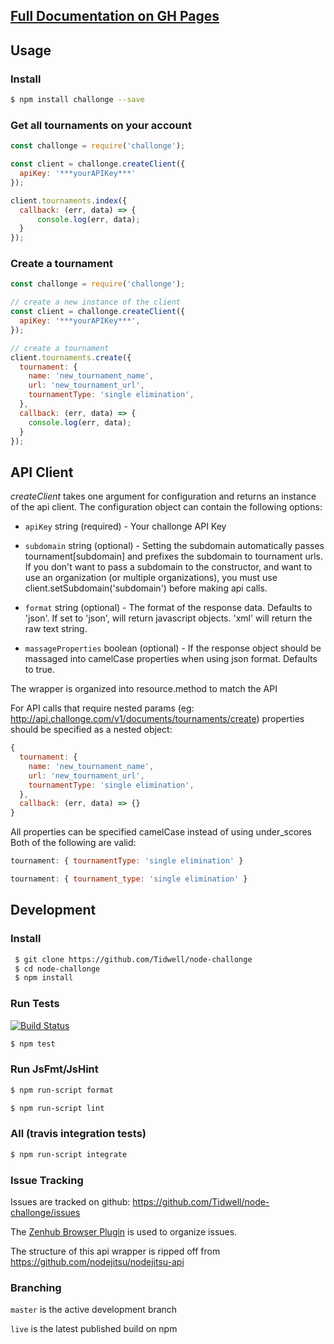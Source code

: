## [Full Documentation on GH Pages](http://tidwell.github.io/node-challonge/)

## Usage

### Install

```bash
$ npm install challonge --save
```

### Get all tournaments on your account

```js
const challonge = require('challonge');

const client = challonge.createClient({
  apiKey: '***yourAPIKey***'
});

client.tournaments.index({
  callback: (err, data) => {
	  console.log(err, data);
  }
});

```

### Create a tournament
```js
const challonge = require('challonge');

// create a new instance of the client
const client = challonge.createClient({
  apiKey: '***yourAPIKey***',
});

// create a tournament
client.tournaments.create({
  tournament: {
    name: 'new_tournament_name',
    url: 'new_tournament_url',
    tournamentType: 'single elimination',
  },
  callback: (err, data) => {
    console.log(err, data);
  }
});
```

## API Client

_createClient_ takes one argument for configuration and returns an instance of the api client. The configuration object can contain the following options:

 * `apiKey` string (required) - Your challonge API Key

 * `subdomain` string (optional) - Setting the subdomain automatically passes tournament[subdomain] and prefixes the subdomain to tournament urls.  If you don't want to pass a subdomain to the constructor, and want to use an organization (or multiple organizations), you must use client.setSubdomain('subdomain') before making api calls.

 * `format` string (optional) - The format of the response data. Defaults to 'json'.  If set to 'json', will return javascript objects.  'xml' will return the raw text string.

 * `massageProperties` boolean (optional) - If the response object should be massaged into camelCase properties when using json format.  Defaults to true.

The wrapper is organized into resource.method to match the API

For API calls that require nested params (eg: http://api.challonge.com/v1/documents/tournaments/create) properties should be specified as a nested object:

```js
{
  tournament: {
    name: 'new_tournament_name',
    url: 'new_tournament_url',
    tournamentType: 'single elimination',
  },
  callback: (err, data) => {}
}
```

All properties can be specified camelCase instead of using under_scores Both of the following are valid:

```js
tournament: { tournamentType: 'single elimination' }
```
```js
tournament: { tournament_type: 'single elimination' }
```

## Development

### Install

```bash
 $ git clone https://github.com/Tidwell/node-challonge
 $ cd node-challonge
 $ npm install
```

### Run Tests
[![Build Status](https://travis-ci.org/Tidwell/node-challonge.svg?branch=master)](https://travis-ci.org/Tidwell/node-challonge)

```bash
$ npm test
```

### Run JsFmt/JsHint

```bash
$ npm run-script format
```

```bash
$ npm run-script lint
```

### All (travis integration tests)

```bash
$ npm run-script integrate
```

### Issue Tracking

Issues are tracked on github: https://github.com/Tidwell/node-challonge/issues

The [Zenhub Browser Plugin](https://www.zenhub.com/) is used to organize issues.

The structure of this api wrapper is ripped off from https://github.com/nodejitsu/nodejitsu-api


### Branching

``master`` is the active development branch

``live`` is the latest published build on npm
